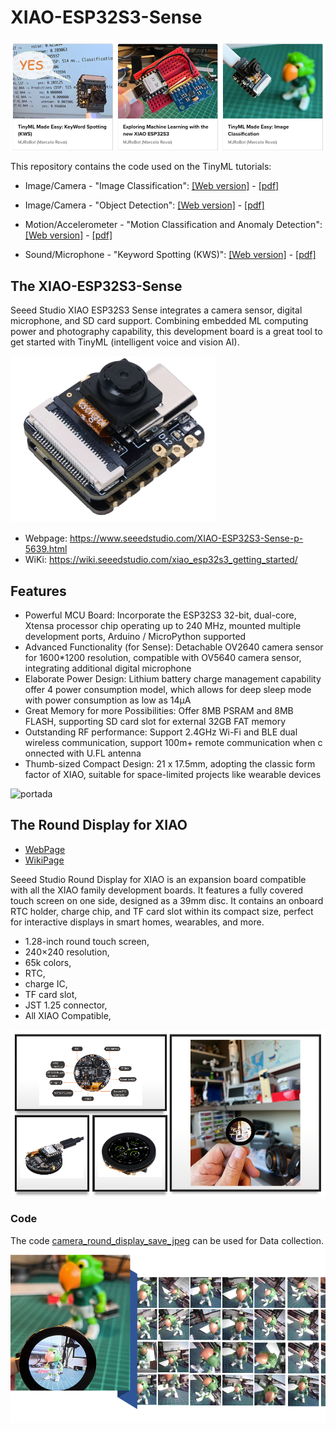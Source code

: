 # XIAO-ESP32S3-Sense
![XIAO ESP32S3 Sense](images/portadas.png)

This repository contains the code used on the TinyML tutorials: 
- Image/Camera - "Image Classification":  [[Web version]](https://www.hackster.io/mjrobot/tinyml-made-easy-image-classification-cb42ae) -  [[pdf]](https://github.com/Mjrovai/XIAO-ESP32S3-Sense/blob/main/1.XIAO_ESP32S3-Image_Classification.pdf)
- Image/Camera - "Object Detection":  [[Web version]](https://www.hackster.io/mjrobot/tinyml-made-easy-object-detection-with-xiao-esp32s3-sense-6be28d) - [[pdf]](https://github.com/Mjrovai/XIAO-ESP32S3-Sense/blob/main/XIAO_ESP32S3-Object_Detection.pdf)

- Motion/Accelerometer - "Motion Classification and Anomaly Detection":  [[Web version]](https://www.hackster.io/mjrobot/exploring-machine-learning-with-the-new-xiao-esp32s3-6463e5) -  [[pdf]](https://github.com/Mjrovai/XIAO-ESP32S3-Sense/blob/main/2.XIAO_ESP32S3-Motion_Classification.pdf)
- Sound/Microphone - "Keyword Spotting (KWS)":  [[Web version]](https://www.hackster.io/mjrobot/tinyml-made-easy-keyword-spotting-kws-5fa6e7) -  [[pdf]](https://github.com/Mjrovai/XIAO-ESP32S3-Sense/blob/main/3.XIAO_ESP32S3-Keyword_Spotting.pdf)

## The XIAO-ESP32S3-Sense
Seeed Studio XIAO ESP32S3 Sense integrates a camera sensor, digital microphone, and SD card support. Combining embedded ML computing power and photography capability, this development board is a great tool to get started with TinyML (intelligent voice and vision AI).

![XIAO ESP32S3 Sense](images/XIAO_ESP32C3_Sense.png)

- Webpage: https://www.seeedstudio.com/XIAO-ESP32S3-Sense-p-5639.html
- WiKi: https://wiki.seeedstudio.com/xiao_esp32s3_getting_started/

## Features
* Powerful MCU Board: Incorporate the ESP32S3 32-bit, dual-core, Xtensa processor chip operating up to 240 MHz, mounted multiple development ports, Arduino / MicroPython supported
* Advanced Functionality (for Sense): Detachable OV2640 camera sensor for 1600*1200 resolution, compatible with OV5640 camera sensor, integrating additional digital microphone
* Elaborate Power Design: Lithium battery charge management capability offer 4 power consumption model, which allows for deep sleep mode with power consumption as low as 14μA
* Great Memory for more Possibilities: Offer 8MB PSRAM and 8MB FLASH, supporting SD card slot for external 32GB FAT memory
* Outstanding RF performance: Support 2.4GHz Wi-Fi and BLE dual wireless communication, support 100m+ remote communication when connected with U.FL antenna
* Thumb-sized Compact Design: 21 x 17.5mm, adopting the classic form factor of XIAO, suitable for space-limited projects like wearable devices

![portada](https://github.com/Mjrovai/XIAO-ESP32S3-Sense/blob/main/images/portada1.png)

## The Round Display for XIAO
- [WebPage](https://www.seeedstudio.com/Seeed-Studio-Round-Display-for-XIAO-p-5638.html)
- [WikiPage](https://wiki.seeedstudio.com/get_start_round_display/)

Seeed Studio Round Display for XIAO is an expansion board compatible with all the XIAO family development boards. It features a fully covered touch screen on one side, designed as a 39mm disc. It contains an onboard RTC holder, charge chip, and TF card slot within its compact size, perfect for interactive displays in smart homes, wearables, and more.

* 1.28-inch round touch screen, 
* 240×240 resolution, 
* 65k colors, 
* RTC, 
* charge IC, 
* TF card slot, 
* JST 1.25 connector, 
* All XIAO Compatible,

![images/round-display-2.png](images/round-display-2.png)

### Code
The code [camera_round_display_save_jpeg](camera_round_display_save_jpeg) can be used for Data collection.
![images/data_collection.png](images/data_collection.png)
